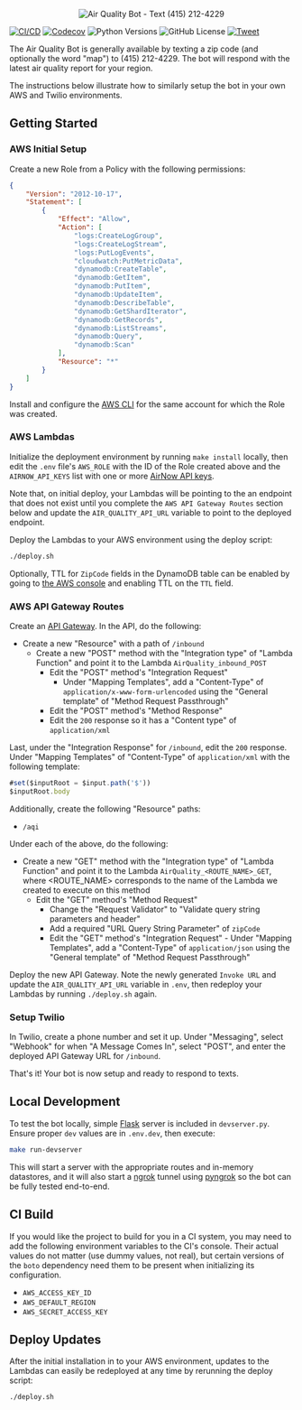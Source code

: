 <p align="center"><img alt="Air Quality Bot - Text (415) 212-4229" src="https://www.alexlaird.com/content/uploads/2020/09/logo-2.png" /></p>

[![CI/CD](https://github.com/alexdlaird/air-quality-bot/workflows/CI/CD/badge.svg)](https://github.com/alexdlaird/air-quality-bot/actions?query=workflow%3ACI%2FCD)
[![Codecov](https://codecov.io/gh/alexdlaird/air-quality-bot/branch/main/graph/badge.svg)](https://codecov.io/gh/alexdlaird/air-quality-bot)
![Python Versions](https://img.shields.io/badge/python-%203.6%20|%203.7%20|%203.8%20|%203.9%20-blue)
![GitHub License](https://img.shields.io/github/license/alexdlaird/air-quality-bot)
[![Tweet](https://img.shields.io/twitter/url/http/shields.io.svg?style=social)](https://twitter.com/intent/tweet?text=Text+your+zip+code+to+the+%23AirQualityBot+at+%28415%29+212-4229%2C+and+optionally+add+%E2%80%9Cmap%E2%80%9D%2C+and+it%E2%80%99ll+respond+with+the+current+%23airquality+for+your+region.%0D%0A%0D%0AStay+safe+everyone.%0D%0A%0D%0A&url=https://github.com/alexdlaird/air-quality-bot&via=alexdlaird+@twilio&hashtags=Twilio,TwilioFunctions,AirNow,AQI)

The Air Quality Bot is generally available by texting a zip code (and optionally
the word "map") to (415) 212-4229. The bot will respond with the latest air
quality report for your region.

The instructions below illustrate how to similarly setup the bot in your own
AWS and Twilio environments.

## Getting Started

### AWS Initial Setup

Create a new Role from a Policy with the following permissions:

```json
{
    "Version": "2012-10-17",
    "Statement": [
        {
            "Effect": "Allow",
            "Action": [
                "logs:CreateLogGroup",
                "logs:CreateLogStream",
                "logs:PutLogEvents",
                "cloudwatch:PutMetricData",
                "dynamodb:CreateTable",
                "dynamodb:GetItem",
                "dynamodb:PutItem",
                "dynamodb:UpdateItem",
                "dynamodb:DescribeTable",
                "dynamodb:GetShardIterator",
                "dynamodb:GetRecords",
                "dynamodb:ListStreams",
                "dynamodb:Query",
                "dynamodb:Scan"
            ],
            "Resource": "*"
        }
    ]
}
```

Install and configure the [AWS CLI](https://docs.aws.amazon.com/lambda/latest/dg/setup-awscli.html)
for the same account for which the Role was created.

### AWS Lambdas

Initialize the deployment environment by running `make install` locally, then
edit the `.env` file's `AWS_ROLE` with the ID of the Role created above and the
`AIRNOW_API_KEYS` list with one or more [AirNow API keys](https://docs.airnowapi.org/).

Note that, on initial deploy, your Lambdas will be pointing to the an endpoint
that does not exist until you complete the `AWS API Gateway Routes` section
below and update the `AIR_QUALITY_API_URL` variable to point to the deployed endpoint.

Deploy the Lambdas to your AWS environment using the deploy script:

```sh
./deploy.sh
```

Optionally, TTL for `ZipCode` fields in the DynamoDB table can be enabled by going
to [the AWS console](https://console.aws.amazon.com/dynamodb/home?region=us-east-1#tables:)
and enabling TTL on the `TTL` field.

### AWS API Gateway Routes

Create an [API Gateway](https://console.aws.amazon.com/apigateway/home?region=us-east-1#/apis).
In the API, do the following:

- Create a new "Resource" with a path of `/inbound`
  - Create a new "POST" method with the "Integration type" of "Lambda Function" and point it to the Lambda `AirQuality_inbound_POST`
    - Edit the "POST" method's "Integration Request"
      - Under "Mapping Templates", add a "Content-Type" of `application/x-www-form-urlencoded` using the "General template" of "Method Request Passthrough"
    - Edit the "POST" method's "Method Response"
    - Edit the `200` response so it has a "Content type" of `application/xml`

Last, under the "Integration Response" for `/inbound`, edit the `200` response. Under "Mapping Templates" of "Content-Type" of `application/xml` with the following template:

```js
#set($inputRoot = $input.path('$'))
$inputRoot.body
```

Additionally, create the following "Resource" paths:

- `/aqi`

Under each of the above, do the following:

- Create a new "GET" method with the "Integration type" of "Lambda Function" and point it to the Lambda `AirQuality_<ROUTE_NAME>_GET`, where <ROUTE_NAME> corresponds to the name of the Lambda we created
to execute on this method
  - Edit the "GET" method's "Method Request"
    - Change the "Request Validator" to "Validate query string parameters and header"
    - Add a required "URL Query String Parameter" of `zipCode`
    - Edit the "GET" method's "Integration Request"
          - Under "Mapping Templates", add a "Content-Type" of `application/json` using the "General template" of "Method Request Passthrough"

Deploy the new API Gateway. Note the newly generated `Invoke URL` and update the
`AIR_QUALITY_API_URL` variable in `.env`, then redeploy your Lambdas by running
`./deploy.sh` again.

### Setup Twilio

In Twilio, create a phone number and set it up. Under "Messaging", select
"Webhook" for when "A Message Comes In", select "POST", and enter the deployed
API Gateway URL for `/inbound`.

That's it! Your bot is now setup and ready to respond to texts.

## Local Development

To test the bot locally, simple [Flask](https://flask.palletsprojects.com/en/1.1.x) server is included in
`devserver.py`. Ensure proper `dev` values are in `.env.dev`, then execute:

```sh
make run-devserver
```

This will start a server with the appropriate routes and in-memory datastores,
and it will also start a [ngrok](https://ngrok.com/) tunnel using
[pyngrok](https://github.com/alexdlaird/pyngrok) so the bot can be fully tested
end-to-end.

## CI Build

If you would like the project to build for you in a CI system, you may
need to add the following environment variables to the CI's console. Their
actual values do not matter (use dummy values, not real), but certain versions
of the `boto` dependency need them to be present when initializing its
configuration.

- `AWS_ACCESS_KEY_ID`
- `AWS_DEFAULT_REGION`
- `AWS_SECRET_ACCESS_KEY`

## Deploy Updates

After the initial installation in to your AWS environment, updates to the Lambdas
can easily be redeployed at any time by rerunning the deploy script:

```sh
./deploy.sh
```
